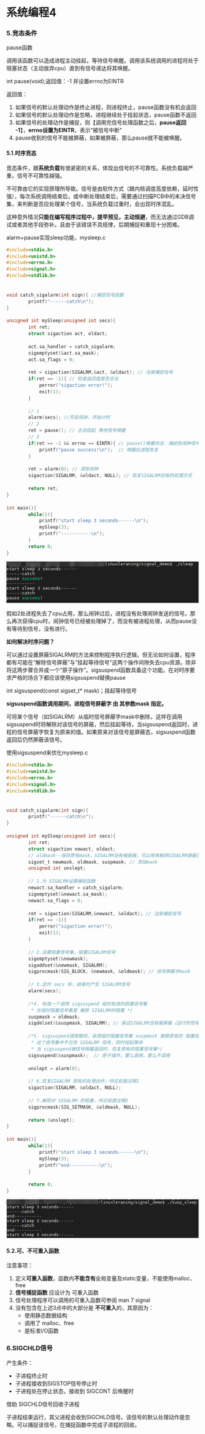 # 系统编程4

### 5.竞态条件

pause函数

​	调用该函数可以造成进程主动挂起，等待信号唤醒。调用该系统调用的进程将处于阻塞状态（主动放弃cpu）直到有信号递达将其唤醒。

int pause(void);返回值：-1 并设置errno为EINTR

返回值：

1. 如果信号的默认处理动作是终止进程，则进程终止，pause函数没有机会返回
2. 如果信号的默认处理动作是忽略，进程继续处于挂起状态，pause函数不返回
3. 如果信号的处理动作是捕捉，则【调用完信号处理函数之后，**pause返回 -1**】，**errno设置为EINTR**，表示“被信号中断”
4. pause收到的信号不能被屏蔽，如果被屏蔽，那么pause就不能被唤醒。

#### 5.1.时序竞态

​	竞态条件，跟**系统负载**有很紧密的关系，体现出信号的不可靠性。系统负载越严重，信号不可靠性越强。

​	不可靠由它的实现原理所导致。信号是由软件方式（跟内核调度高度依赖，延时性强），每次系统调用结束后，或中断处理结束后，需要通过扫描PCB中的未决信号集，来判断是否应处理某个信号，当系统负载过重时，会出现时序混乱。

​	这种意外情况**只能在编写程序过程中，提早预见，主动规避**，而无法通过GDB调试或者其他手段弥补。且由于该错误不具规律，后期捕捉和重现十分困难。



alarm+pause实现sleep功能，mysleep.c

```c
#include<stdio.h>
#include<unistd.h>
#include<errno.h>
#include<signal.h>
#include<stdlib.h>


void catch_sigalarm(int sign){ //捕捉信号函数
        printf("------catch\n");
}

unsigned int mySleep(unsigned int secs){
        int ret;
        struct sigaction act, oldact;
        
    	act.sa_handler = catch_sigalarm;
        sigemptyset(&act.sa_mask);
        act.sa_flags = 0;

        ret = sigaction(SIGALRM,&act, &oldact); // 注册捕捉信号
        if(ret == -1){ // 检查返回值是否合法
            perror("sigaction error!");
            exit(1);
        }

        // 1
    	alarm(secs); //开启闹钟，开始计时
    	// 2    
    	ret = pause(); // 主动挂起 等待信号唤醒
        // 3
    	if(ret == -1 && errno == EINTR){ // pause()唤醒状态：捕捉到闹钟信号ret为-1
            printf("pause success!\n");  // 唤醒后进程恢复
        }

        ret = alarm(0); // 清除闹钟
        sigaction(SIGALRM, &oldact, NULL); // 恢复SIGALRM旧有的处理方式

        return ret;
}

int main(){
        while(1){
            printf("start sleep 3 seconds------\n");
            mySleep(3);
            printf("-----------\n");
        }
        return 0;
}

```

![image-20210520160043033](系统编程4.assets/image-20210520160043033.png)

​	假如2处进程失去了cpu占用，那么闹钟过后，进程没有处理闹钟发送的信号。那么再次获得cpu时，闹钟信号已经被处理掉了，而没有被进程处理，从而pause没有等待到信号，没有进行。

**如何解决时序问题？**

​	可以通过设置屏蔽SIGALRM的方法来控制程序执行逻辑，但无论如何设置，程序都有可能在“解除信号屏蔽”与“挂起等待信号”这两个操作间隙失去cpu资源。除非将这两步骤合并成一个“原子操作”。sigsuspend函数具备这个功能。在对时序要求严格的场合下都应该使用sigsuspend替换pause

int sigsuspend(const sigset_t* mask)；挂起等待信号

**sigsuspend函数调用期间，进程信号屏蔽字 由 其参数mask 指定。**

​	可将某个信号（如SIGALRM）从临时信号屏蔽字mask中删除，这样在调用sigsuspend时将解除对该信号的屏蔽，然后挂起等待，当sigsuspend返回时，进程的信号屏蔽字恢复为原来的值。如果原来对该信号是屏蔽态，sigsuspend函数返回后仍然屏蔽该信号。

使用sigsuspend来优化mysleep.c

```c
#include<stdio.h>
#include<unistd.h>
#include<errno.h>
#include<signal.h>
#include<stdlib.h>


void catch_sigalarm(int sign){
        printf("------catch\n");
}

unsigned int mySleep(unsigned int secs){
        int ret;
        struct sigaction newact, oldact;
    	// oldmask--保存原有mask，SIGALRM没有被屏蔽，可以用来解除SIGALRM屏蔽状态
        sigset_t newmask, oldmask, suspmask; // 添加mask
        unsigned int unslept;

        // 1.为 SIGALRM设置捕捉函数
        newact.sa_handler = catch_sigalarm;
        sigemptyset(&newact.sa_mask);
        newact.sa_flags = 0;

        ret = sigaction(SIGALRM,&newact, &oldact); // 注册捕捉信号
        if(ret == -1){
            perror("sigaction error!");
            exit(1);
        }

        // 2.设置阻塞信号集，阻塞SIGALRM信号
        sigemptyset(&newmask);
        sigaddset(&newmask, SIGALRM);
        sigprocmask(SIG_BLOCK, &newmask, &oldmask); // 信号屏蔽字mask

        // 3.定时 secs 秒，结束时产生 SIGALRM信号
        alarm(secs);

        /*4. 构造一个调用 sigsuspend 临时有效的阻塞信号集
         * 在临时阻塞信号集里 解除 SIGALRM的阻塞 */
        suspmask = oldmask;
        sigdelset(&suspmask, SIGALRM); // 保证SIGALRM没有被屏蔽（运行时信号被删掉了，就不可能会阻塞）

        /*5. sigsuspend调用期间，采用临时阻塞信号集 suspmask 替换原有的 阻塞信号集
         * 这个信号集中不包含 SIGALRM 信号，同时挂起等待
         * 当 sigsuspend被信号唤醒返回时，恢复原有的阻塞信号集*/
        sigsuspend(&suspmask);  // 原子操作，要么调用，要么不调用

        unslept = alarm(0);

        // 6.恢复SIGALRM 原有的处理动作，呼应前面注释1
        sigaction(SIGALRM, &oldact, NULL);

        // 7.解除对 SIGALRM 的阻塞，呼应前面注释2
        sigprocmask(SIG_SETMASK, &oldmask, NULL);

        return (unslept);
}

int main(){
        while(1){
            printf("start sleep 3 seconds------\n");
            mySleep(3);
            printf("end-----------\n");
        }

        return 0;
}

```



![image-20210520164801817](系统编程4.assets/image-20210520164801817.png)

#### 5.2.可、不可重入函数

注意事项：

1. 定义**可重入函数**，函数内**不能含有**全局变量及static变量，不能使用malloc、free
2. **信号捕捉函数** 应设计为 可重入函数
3. 信号处理程序可以调用的可重入函数可参阅 man 7 signal
4. 没有包含在上述3点中的大部分是 **不可重入**的，其原因为：
   - 使用静态数据结构
   - 调用了 malloc、free
   - 是标准I/O函数



### 6.SIGCHLD信号

产生条件：

- 子进程终止时
- 子进程接收到SIGSTOP信号停止时
- 子进程处在停止状态，接收到 SIGCONT 后唤醒时

借助 SIGCHLD信号回收子进程

​	子进程结束运行，其父进程会收到SIGCHLD信号。该信号的默认处理动作是忽略。可以捕捉该信号，在捕捉函数中完成子进程的回收。





